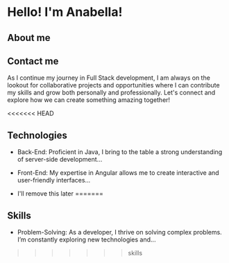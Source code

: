 # Hello! I'm Anabella! 
## About me
## Contact me
As I continue my journey in Full Stack development, I am always on the lookout for collaborative projects and opportunities where I can contribute my skills and grow both personally and professionally. Let's connect and explore how we can create something amazing together!

<<<<<<< HEAD
## Technologies
- Back-End: Proficient in Java, I bring to the table a strong understanding of server-side development...
- Front-End: My expertise in Angular allows me to create interactive and user-friendly interfaces...

- I'll remove this later
=======
## Skills
- Problem-Solving: As a developer, I thrive on solving complex problems. I’m constantly exploring new technologies and...
>>>>>>> skills
